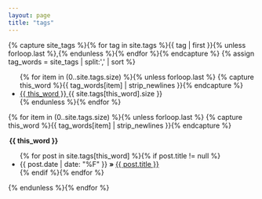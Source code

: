 ```yaml
---
layout: page
title: "tags"
---
```


<div class="tags">

{% capture site_tags %}{% for tag in site.tags %}{{ tag | first }}{% unless forloop.last %},{% endunless %}{% endfor %}{% endcapture %}
{% assign tag_words = site_tags | split:',' | sort %}

<!-- 导航 -->

<ul class="nav">
  {% for item in (0..site.tags.size) %}{% unless forloop.last %}
    {% capture this_word %}{{ tag_words[item] | strip_newlines }}{% endcapture %}
    <li>
        <a href="#ref-{{ this_word | replace:' ','-' }}" data-toggle="tab">
          {{ this_word }}
        </a>
        <span>{{ site.tags[this_word].size }}</span>
    </li>
  {% endunless %}{% endfor %}
</ul>

<!-- 列表 -->

{% for item in (0..site.tags.size) %}{% unless forloop.last %}
    {% capture this_word %}{{ tag_words[item] | strip_newlines }}{% endcapture %}
  <div class="post-content">
      <legend id="ref-{{ this_word | replace:' ','-' }}">
          <b>{{ this_word }}</b>
      </legend>
      <ul class="post-list">
          {% for post in site.tags[this_word] %}{% if post.title != null %}
          <li>
              <span>{{ post.date | date: "%F" }}</span>
            <b class='raqu'> &raquo; </b> 
            <a href="{{ post.url | relative_url }}"
                >
                {{ post.title }}
            </a>
          </li>
          {% endif %}{% endfor %}
      </ul>
  </div>
{% endunless %}{% endfor %}

</div>